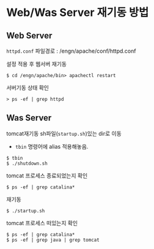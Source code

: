 # Web/Was Server 재기동 방법

## Web Server

`httpd.conf` 파일경로 : /engn/apache/conf/httpd.conf

설정 적용 후 웹서버 재기동

```
$ cd /engn/apache/bin> apachectl restart
```

서버기동 상태 확인

```
> ps -ef | grep httpd
```


## Was Server

tomcat재기동 sh파일(`startup.sh`)있는 dir로 이동

- `tbin` 명령어에 alias 적용해놓음.

```
$ tbin
$ ./shutdown.sh
```

tomcat 프로세스 종료되었는지 확인

```
$ ps -ef | grep catalina*
```

재기동

```
$ ./startup.sh
```

tomcat 프로세스 떠있는지 확인

```
$ ps -ef | grep catalina*
$ ps -ef | grep java | grep tomcat
```

